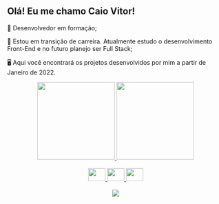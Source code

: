 ## Olá! Eu me chamo Caio Vitor!


🔭 Desenvolvedor em formação;

📓 Estou em transição de carreira. Atualmente estudo o desenvolvimento Front-End e no futuro planejo ser Full Stack;

🖥️ Aqui você encontrará os projetos desenvolvidos por mim a partir de Janeiro de 2022.
<br>



<div align="center">
  <a href="https://github.com/CaioVitor1">
  <img height="180em" src="https://github-readme-stats.vercel.app/api?username=CaioVitor1&show_icons=true&theme=dark&include_all_commits=true&count_private=true"/>
  <img height="180em" src="https://github-readme-stats.vercel.app/api/top-langs/?username=CaioVitor1&layout=compact&langs_count=7&theme=dark"/>
</div>
  
 <br>
  
  <div align="center">  
    <img  height="30" width="40" src="https://cdn.jsdelivr.net/gh/devicons/devicon/icons/html5/html5-original.svg" />
    <img  height="30" width="40"  <img src="https://cdn.jsdelivr.net/gh/devicons/devicon/icons/css3/css3-original.svg" />
    <img  height="30" width="40" src="https://cdn.jsdelivr.net/gh/devicons/devicon/icons/javascript/javascript-original.svg" />
  </div>
  
  <br>
  
  <div align="center">
    <a href="https://www.linkedin.com/in/caiovitor33" target="_blank"><img src="https://img.shields.io/badge/-LinkedIn-%230077B5?style=for-the-badge&logo=linkedin&logoColor=white" target="_blank"></a> 
  </div>
